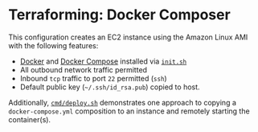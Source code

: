 # Terraforming: Docker Composer

This configuration creates an EC2 instance using the Amazon Linux AMI with the following features:
- [Docker](//docker.com) and [Docker Compose](https://github.com/docker/compose) installed via [`init.sh`](init.sh)
- All outbound network traffic permitted
- Inbound `tcp` traffic to port `22` permitted (`ssh`)
- Default public key (`~/.ssh/id_rsa.pub`) copied to host.


Additionally, [`cmd/deploy.sh`](cmd/deploy.sh) demonstrates one approach to copying a `docker-compose.yml` composition to an instance and remotely starting the container(s).

